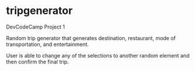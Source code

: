 # tripgenerator
DevCodeCamp Project 1

Random trip generator that generates destination, restaurant, mode of transportation, and entertainment.

User is able to change any of the selections to another random element and then confirm the final trip.
